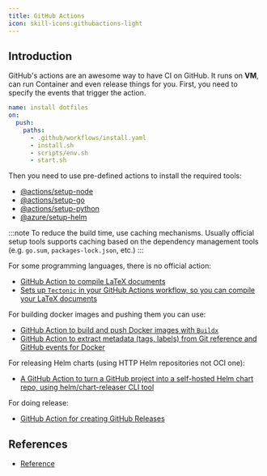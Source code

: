 ```yaml
---
title: GitHub Actions
icon: skill-icons:githubactions-light
---
```


## Introduction

GitHub's actions are an awesome way to have CI on GitHub.
It runs on **VM**, can run Container and even release things for you.
First, you need to specify the events that trigger the action.

```yaml
name: install dotfiles
on:
  push:
    paths:
      - .github/workflows/install.yaml
      - install.sh
      - scripts/env.sh
      - start.sh
```

Then you need to use pre-defined actions to install the required tools:

- [@actions/setup-node](https://github.com/actions/setup-node)
- [@actions/setup-go](https://github.com/actions/setup-go)
- [@actions/setup-python](https://github.com/actions/setup-python)
- [@azure/setup-helm](https://github.com/azure/setup-helm)

:::note
To reduce the build time, use caching mechanisms. Usually official setup tools supports caching
based on the dependency management tools (e.g. `go.sum`, `packages-lock.json`, etc.)
:::

For some programming languages, there is no official action:

- [GitHub Action to compile LaTeX documents](https://github.com/xu-cheng/latex-action)
- [Sets up `Tectonic` in your GitHub Actions workflow, so you can compile your LaTeX documents](https://github.com/wtfjoke/setup-tectonic)

For building docker images and pushing them you can use:

- [GitHub Action to build and push Docker images with `Buildx`](https://github.com/docker/build-push-action)
- [GitHub Action to extract metadata (tags, labels) from Git reference and GitHub events for Docker](https://github.com/docker/metadata-action)

For releasing Helm charts (using HTTP Helm repositories not OCI one):

- [A GitHub Action to turn a GitHub project into a self-hosted Helm chart repo, using helm/chart-releaser CLI tool](https://github.com/helm/chart-releaser-action)

For doing release:

- [GitHub Action for creating GitHub Releases](https://github.com/softprops/action-gh-release)

## References

- [Reference](https://docs.github.com/en/actions/reference)
